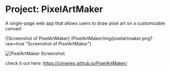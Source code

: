 # Project: PixelArtMaker
A single-page web app that allows users to draw pixel art on a customizable canvas!

![Screenshot of PixelArtMaker] (PixelArtMaker/img/pixelartmaker.png?raw=true "Screenshot of PixelArtMaker") 

<img src="PixelArtMaker/img/pixelartmaker.png" alt="PixelArtMaker Screenshot" /> 

check it out here: https://cimwies.github.io/PixelArtMaker/
